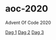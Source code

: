# aoc-2020
Advent Of Code 2020

[Dag 1](https://adventofcode.com/2020/day/1)
[Dag 2](https://adventofcode.com/2020/day/2)
[Dag 3](https://adventofcode.com/2020/day/3)
